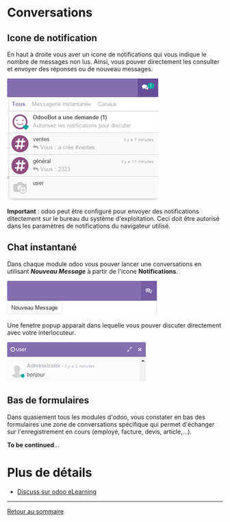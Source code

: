 
# Conversations 

## Icone de notification

En haut à droite vous aver un icone de notifications qui vous indique le nombre de messages non lus. Ainsi, vous pouver directement les consulter et envoyer des réponses ou de nouveau messages.  

![](./images/message-conversations.png)

**Important** : odoo peut être configuré pour envoyer des notifications ditectement sur le bureau du système d'exploitation. Ceci doit être autorisé dans les paramètres de notifications du navigateur utilisé.

## Chat instantané 
Dans chaque module odoo vous pouver lancer une conversations en utilisant **_Nouveau Message_** à partir de l'icone **Notifications**.

![](./images/odoo-conversations-new.png)

Une fenetre popup apparait dans lequelle vous pouver discuter directement avec votre interlocuteur.

![](./images/odoo-conversations-popup.png)

## Bas de formulaires

Dans quasiement tous les modules d'odoo, vous constater en bas des formulaires une zone de conversations spécifique qui permet d'échanger sur l'enregistrement en cours (employé, facture, devis, article,...).

**To be continued**...

# Plus de détails 

- [Discuss sur odoo eLearning](https://www.youtube.com/watch?v=EMAWvsyu3cI&list=PL1-aSABtP6AD-t0GEoxMXgCa_qLsHs5PR&index=4)

----
[Retour au sommaire](./odoo-deploy-guidelines-fr.md)

